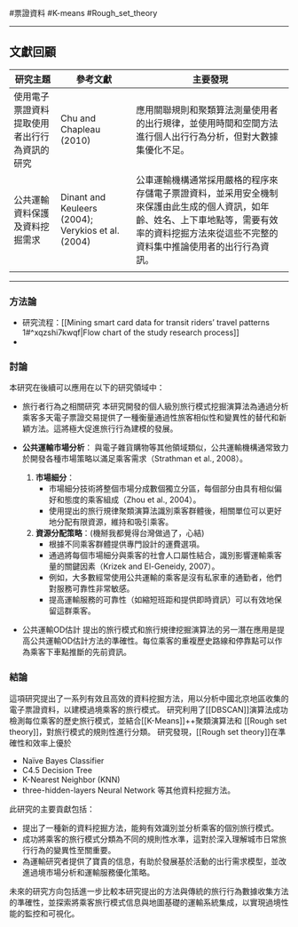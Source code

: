 #票證資料  #K-means #Rough_set_theory 

---

## 文獻回顧

| 研究主題                   | 參考文獻                                               | 主要發現                                                                                             |
| ---------------------- | -------------------------------------------------- | ------------------------------------------------------------------------------------------------ |
| 使用電子票證資料提取使用者出行行為資訊的研究 | Chu and Chapleau (2010)                            | 應用關聯規則和聚類算法測量使用者的出行規律，並使用時間和空間方法進行個人出行行為分析，但對大數據集優化不足。                                           |
| 公共運輸資料保護及資料挖掘需求        | Dinant and Keuleers (2004); Verykios et al. (2004) | 公車運輸機構通常採用嚴格的程序來存儲電子票證資料，並采用安全機制來保護由此生成的個人資訊，如年齡、姓名、上下車地點等，需要有效率的資料挖掘方法來從這些不完整的資料集中推論使用者的出行行為資訊。 |
|                        |                                                    |                                                                                                  |

---
### 方法論

- 研究流程：[[Mining smart card data for transit riders’ travel patterns 1#^xqzshi7kwqf|Flow chart of the study research process]]
- 
### 討論

本研究在後續可以應用在以下的研究領域中：

- 旅行者行為之相關研究
	本研究開發的個人級別旅行模式挖掘演算法為通過分析乘客多天電子票證交易提供了一種衡量通過性旅客相似性和變異性的替代和新穎方法。這將極大促進旅行行為建模的發展。

- **公共運輸市場分析**：
    與電子雜貨購物等其他領域類似，公共運輸機構通常致力於開發各種市場策略以滿足乘客需求（Strathman et al., 2008）。
	1. **市場細分**：
	    - 市場細分技術將整個市場分成數個獨立分區，每個部分由具有相似偏好和態度的乘客組成（Zhou et al., 2004）。
	    - 使用提出的旅行規律聚類演算法識別乘客群體後，相關單位可以更好地分配有限資源，維持和吸引乘客。
	2. **資源分配策略**：(機掰我都覺得台灣做過了，心結)
	    - 根據不同乘客群體提供專門設計的運費選項。
	    - 通過將每個市場細分與乘客的社會人口屬性結合，識別影響運輸乘客量的關鍵因素（Krizek and El-Geneidy, 2007）。
	    - 例如，大多數經常使用公共運輸的乘客是沒有私家車的通勤者，他們對服務可靠性非常敏感。
	    - 提高運輸服務的可靠性（如縮短班距和提供即時資訊）可以有效地保留這群乘客。

- 公共運輸OD估計
	提出的旅行模式和旅行規律挖掘演算法的另一潛在應用是提高公共運輸OD估計方法的準確性。每位乘客的重複歷史路線和停靠點可以作為乘客下車點推斷的先前資訊。

### 結論

這項研究提出了一系列有效且高效的資料挖掘方法，用以分析中國北京地區收集的電子票證資料，以建模過境乘客的旅行模式。
研究利用了[[DBSCAN]]演算法成功檢測每位乘客的歷史旅行模式，並結合[[K-Means]]++聚類演算法和 [[Rough set theory]]，對旅行模式的規則性進行分類。
研究發現，[[Rough set theory]]在準確性和效率上優於
- Naïve Bayes Classifier
- C4.5 Decision Tree
- K-Nearest Neighbor (KNN)
- three-hidden-layers Neural Network
等其他資料挖掘方法。

此研究的主要貢獻包括：
- 提出了一種新的資料挖掘方法，能夠有效識別並分析乘客的個別旅行模式。
- 成功將乘客的旅行模式分類為不同的規則性水準，這對於深入理解城市日常旅行行為的變異性至關重要。
- 為運輸研究者提供了寶貴的信息，有助於發展基於活動的出行需求模型，並改進過境市場分析和運輸服務優化策略。

未來的研究方向包括進一步比較本研究提出的方法與傳統的旅行行為數據收集方法的準確性，並探索將乘客旅行模式信息與地圖基礎的運輸系統集成，以實現過境性能的監控和可視化。